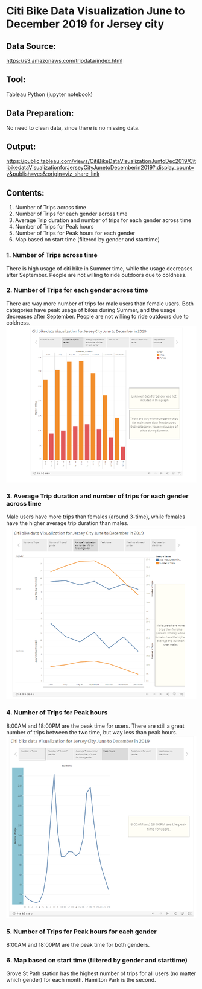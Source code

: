 # Citi Bike Data Visualization June to December 2019 for Jersey city

## Data Source: 
https://s3.amazonaws.com/tripdata/index.html

## Tool: 
Tableau
Python (jupyter notebook)

## Data Preparation:
No need to clean data, since there is no missing data.

## Output:
https://public.tableau.com/views/CitiBikeDataVisualizationJuntoDec2019/CitibikedataVisualizationforJerseyCityJunetoDecemberin2019?:display_count=y&publish=yes&:origin=viz_share_link


## Contents:
1. Number of Trips across time
2. Number of Trips for each gender across time
3. Average Trip duration and number of trips for each gender across time
4. Number of Trips for Peak hours
5. Number of Trips for Peak hours for each gender
6. Map based on start time (filtered by gender and starttime)

### 1. Number of Trips across time
There is high usage of citi bike in Summer time, while the usage decreases after September. People are not willing to ride outdoors due to coldness.

### 2. Number of Trips for each gender across time
There are way more number of trips for male users than female users.
Both categories have peak usage of bikes during Summer, and the usage decreases after September. People are not willing to ride outdoors due to coldness.
<img src='Resources/citi_bike--- number of trips for gender.PNG'/><br>
### 3. Average Trip duration and number of trips for each gender across time
Male users have more trips than females (around 3-time), while females have the higher average trip duration than males. 
<img src='Resources/citi_bike--- avg trip duration and number of trips for gender.PNG'/><br>
### 4. Number of Trips for Peak hours
8:00AM and 18:00PM are the peak time for users. There are still a great number of trips between the two time, but way less than peak hours.
<img src='Resources/citi_bike--- peak hours.PNG'/><br>
### 5. Number of Trips for Peak hours for each gender
8:00AM and 18:00PM are the peak time for both genders.

### 6. Map based on start time (filtered by gender and starttime)
Grove St Path station has the highest number of trips for all users (no matter which gender) for each month. Hamilton Park is the second.